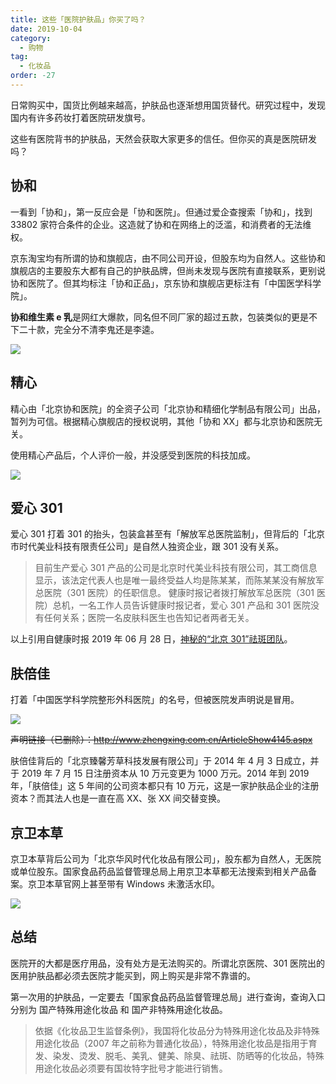 ```yaml
---
title: 这些「医院护肤品」你买了吗？
date: 2019-10-04
category:
  - 购物
tag:
  - 化妆品
order: -27
---
```


日常购买中，国货比例越来越高，护肤品也逐渐想用国货替代。研究过程中，发现国内有许多药妆打着医院研发旗号。

这些有医院背书的护肤品，天然会获取大家更多的信任。但你买的真是医院研发吗？

## 协和

一看到「协和」，第一反应会是「协和医院」。但通过爱企查搜索「协和」，找到 33802 家符合条件的企业。这造就了协和在网络上的泛滥，和消费者的无法维权。

京东淘宝均有所谓的协和旗舰店，由不同公司开设，但股东均为自然人。这些协和旗舰店的主要股东大都有自己的护肤品牌，但尚未发现与医院有直接联系，更别说协和医院了。但其均标注「协和正品」，京东协和旗舰店更标注有「中国医学科学院」。

**协和维生素 e 乳**是网红大爆款，同名但不同厂家的超过五款，包装类似的更是不下二十款，完全分不清李鬼还是李逵。

![](https://tc.seoipo.com/2022-05-05-14-02-27.png)

## 精心

精心由「北京协和医院」的全资子公司「北京协和精细化学制品有限公司」出品，暂列为可信。根据精心旗舰店的授权说明，其他「协和 XX」都与北京协和医院无关。

使用精心产品后，个人评价一般，并没感受到医院的科技加成。

![](https://tc.seoipo.com/20191004143812.png)

## 爱心 301

爱心 301 打着 301 的抬头，包装盒甚至有「解放军总医院监制」，但背后的「北京市时代美业科技有限责任公司」是自然人独资企业，跟 301 没有关系。

> 目前生产爱心 301 产品的公司是北京时代美业科技有限公司，其工商信息显示，该法定代表人也是唯一最终受益人均是陈某某，而陈某某没有解放军总医院（301 医院）的任职信息。
> 健康时报记者拨打解放军总医院（301 医院）总机，一名工作人员告诉健康时报记者，爱心 301 产品和 301 医院没有任何关系；医院一名皮肤科医生也告知记者两者无关。

以上引用自健康时报 2019 年 06 月 28 日，[神秘的“北京 301”祛斑团队](http://paper.people.com.cn/jksb/html/2019-06/28/content_1936727.htm)。

## 肤倍佳

打着「中国医学科学院整形外科医院」的名号，但被医院发声明说是冒用。

![](https://tc.seoipo.com/2022-05-05-14-02-49.png)

~~声明链接（已删除）：<http://www.zhengxing.com.cn/ArticleShow4145.aspx>~~

肤倍佳背后的「北京臻馨芳草科技发展有限公司」于 2014 年 4 月 3 日成立，并于 2019 年 7 月 15 日注册资本从 10 万元变更为 1000 万元。2014 年到 2019 年，「肤倍佳」这 5 年间的公司资本都只有 10 万元，这是一家护肤品企业的注册资本？而其法人也是一直在高 XX、张 XX 间交替变换。

## 京卫本草

京卫本草背后公司为「北京华风时代化妆品有限公司」，股东都为自然人，无医院或单位股东。国家食品药品监督管理总局上用京卫本草都无法搜索到相关产品备案。京卫本草官网上甚至带有 Windows 未激活水印。

![](https://tc.seoipo.com/20191004135719.png)

## 总结

医院开的大都是医疗用品，没有处方是无法购买的。所谓北京医院、301 医院出的医用护肤品都必须去医院才能买到，网上购买是非常不靠谱的。

第一次用的护肤品，一定要去「国家食品药品监督管理总局」进行查询，查询入口分别为 国产特殊用途化妆品 和 国产非特殊用途化妆品。

> 依据《化妆品卫生监督条例》，我国将化妆品分为特殊用途化妆品及非特殊用途化妆品（2007 年之前称为普通化妆品），特殊用途化妆品是指用于育发、染发、烫发、脱毛、美乳、健美、除臭、祛斑、防晒等的化妆品，特殊用途化妆品必须要有国妆特字批号才能进行销售。
